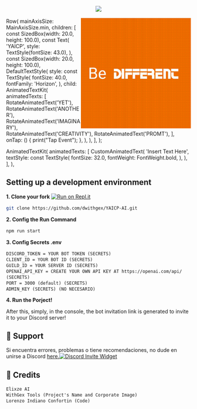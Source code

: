 
<p align="center">
  <img src="https://readme-typing-svg.herokuapp.com/?size=22&center=true&vCenter=true&width=500&lines=Yet+Another+Elixze AI" />
</p>

<img src="https://github.com/aagarwal1012/Animated-Text-Kit/blob/master/display/rotate.gif?raw=true" align = "right" height = "300px">
Row(
  mainAxisSize: MainAxisSize.min,
  children: <Widget>[
    const SizedBox(width: 20.0, height: 100.0),
    const Text(
      'YAICP',
      style: TextStyle(fontSize: 43.0),
    ),
    const SizedBox(width: 20.0, height: 100.0),
    DefaultTextStyle(
      style: const TextStyle(
        fontSize: 40.0,
        fontFamily: 'Horizon',
      ),
      child: AnimatedTextKit(
        animatedTexts: [
          RotateAnimatedText('YET'),
          RotateAnimatedText('ANOTHER'),
          RotateAnimatedText('IMAGINARY'),
          RotateAnimatedText('CREATIVITY'),
          RotateAnimatedText('PROMT'),
        ],
        onTap: () {
          print("Tap Event");
        },
      ),
    ),
  ],
);
  
AnimatedTextKit(
  animatedTexts: [
    CustomAnimatedText(
      'Insert Text Here',
      textStyle: const TextStyle(
        fontSize: 32.0,
        fontWeight: FontWeight.bold,
      ),
    ),
  ],
),


## Setting up a development environment

**1. Clone your fork** [![Run on Repl.it](https://replit.com/badge/github/LobbyBot/Gex)](https://github.com/dwithgex/YAICP.git)
```bash
git clone https://github.com/dwithgex/YAICP-AI.git
```

**2. Config the Run Command**
```bash
npm run start
```

**3. Config Secrets .env**
```
DISCORD_TOKEN = YOUR BOT TOKEN (SECRETS)
CLIENT_ID = YOUR BOT ID (SECRETS)
GUILD_ID = YOUR SERVER ID (SECRETS)
OPENAI_API_KEY = CREATE YOUR OWN API KEY AT https://openai.com/api/ (SECRETS)
PORT = 3000 (default) (SECRETS)
ADMIN_KEY (SECRETS) (NO NECESARIO)
```

**4. Run the Porject!** 



After this, simply, in the console, the bot invitation link is generated to invite it to your Discord server!



## 🌌 Support
Si encuentra errores, problemas o tiene recomendaciones, no dude en unirse a Discord [here.](https://discord.gg/TmyJfq49AP)[![Discord Invite Widget](http://invidget.switchblade.xyz/870691606297206814)](https://discord.com/invite/ZzQ5xzbQGc)


##  🌌 Credits
```Copyright (©) 2023
Elixze AI
WithGex Tools (Project's Name and Corporate Image)
Lorenzo Indiano Confortin (Code)
```
